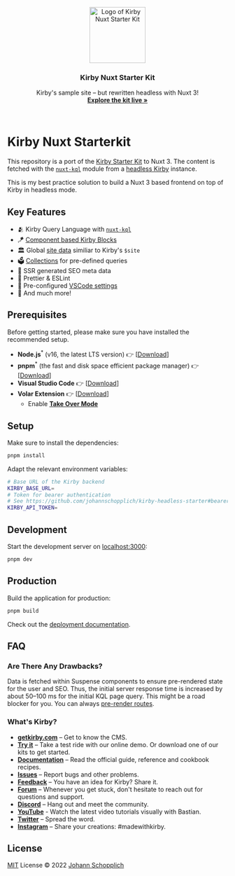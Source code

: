 <p align="center">
  <img src="https://nuxt-kql.jhnn.dev/logo-shadow.svg" alt="Logo of Kirby Nuxt Starter Kit" width="128" height="128">
</p>

<h3 align="center">Kirby Nuxt Starter Kit</h3>

<p align="center">
  Kirby's sample site – but rewritten headless with Nuxt 3!<br>
  <a href="https://kirby-nuxt-starterkit.netlify.app"><strong>Explore the kit live »</strong></a>
</p>

<br>

# Kirby Nuxt Starterkit

This repository is a port of the [Kirby Starter Kit](https://github.com/getkirby/starterkit) to Nuxt 3. The content is fetched with the [`nuxt-kql`](https://nuxt-kql.jhnn.dev) module from a [headless Kirby](https://github.com/johannschopplich/kirby-headless-starter) instance.

This is my best practice solution to build a Nuxt 3 based frontend on top of Kirby in headless mode.

## Key Features

- 🫂 Kirby Query Language with [`nuxt-kql`](https://nuxt-kql.jhnn.dev)
- 🪁 [Component based Kirby Blocks](./components/Kirby/Block/)
- 🏛 Global [site data](./plugins/site.ts) similiar to Kirby's `$site`
- 🗳 [Collections](./composables/collections.ts) for pre-defined queries
- 🔎 SSR generated SEO meta data
- 📐 Prettier & ESLint
- 🔢 Pre-configured [VSCode settings](./.vscode/settings.json)
- 🔖 And much more!

## Prerequisites

Before getting started, please make sure you have installed the recommended setup.

- **Node.js**<sup>\*</sup> (v16, the latest LTS version) 👉 [[Download](https://nodejs.org/en/download/)]
- **pnpm**<sup>\*</sup> (the fast and disk space efficient package manager) 👉 [[Download](https://pnpm.io/installation)]
- **Visual Studio Code** 👉 [[Download](https://code.visualstudio.com/)]
- **Volar Extension** 👉 [[Download](https://marketplace.visualstudio.com/items?itemName=Vue.volar)]
  - Enable [**Take Over Mode**](https://vuejs.org/guide/typescript/overview.html#volar-takeover-mode)

## Setup

Make sure to install the dependencies:

```bash
pnpm install
```

Adapt the relevant environment variables:

```bash
# Base URL of the Kirby backend
KIRBY_BASE_URL=
# Token for bearer authentication
# See https://github.com/johannschopplich/kirby-headless-starter#bearer-token
KIRBY_API_TOKEN=
```

## Development

Start the development server on [localhost:3000](http://localhost:3000):

```bash
pnpm dev
```

## Production

Build the application for production:

```bash
pnpm build
```

Check out the [deployment documentation](https://v3.nuxtjs.org/docs/deployment).

## FAQ

### Are There Any Drawbacks?

Data is fetched within Suspense components to ensure pre-rendered state for the user and SEO. Thus, the initial server response time is increased by about 50–100 ms for the initial KQL page query. This might be a road blocker for you. You can always [pre-render routes](https://github.com/johannschopplich/kirby-nuxt-starterkit/blob/16110e359d48d2f94f1db497d11a1c2d8f9e7b44/nuxt.config.ts#L15).

### What's Kirby?

- **[getkirby.com](https://getkirby.com)** – Get to know the CMS.
- **[Try it](https://getkirby.com/try)** – Take a test ride with our online demo. Or download one of our kits to get started.
- **[Documentation](https://getkirby.com/docs/guide)** – Read the official guide, reference and cookbook recipes.
- **[Issues](https://github.com/getkirby/kirby/issues)** – Report bugs and other problems.
- **[Feedback](https://feedback.getkirby.com)** – You have an idea for Kirby? Share it.
- **[Forum](https://forum.getkirby.com)** – Whenever you get stuck, don't hesitate to reach out for questions and support.
- **[Discord](https://chat.getkirby.com)** – Hang out and meet the community.
- **[YouTube](https://youtube.com/kirbyCasts)** - Watch the latest video tutorials visually with Bastian.
- **[Twitter](https://twitter.com/getkirby)** – Spread the word.
- **[Instagram](https://www.instagram.com/getkirby/)** – Share your creations: #madewithkirby.

## License

[MIT](./LICENSE) License © 2022 [Johann Schopplich](https://github.com/johannschopplich)
